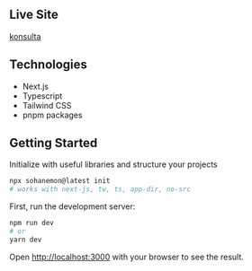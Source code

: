 
## Live Site
[konsulta](https://konsulta.vercel.app/)

## Technologies
- Next.js
- Typescript
- Tailwind CSS
- pnpm packages
  
## Getting Started

Initialize with useful libraries and structure your projects
```bash
npx sohanemon@latest init
# works with next-js, tw, ts, app-dir, no-src
```

First, run the development server:

```bash
npm run dev
# or
yarn dev
```

Open [http://localhost:3000](http://localhost:3000) with your browser to see the result.
